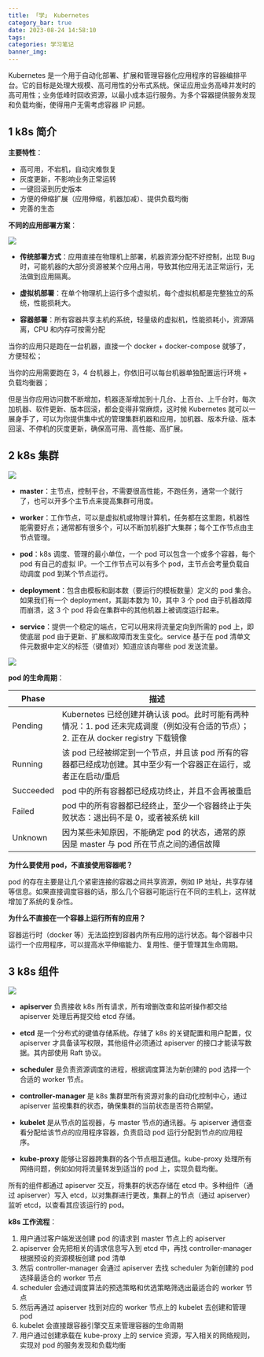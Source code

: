 ```yaml
---
title: 「学」 Kubernetes
category_bar: true
date: 2023-08-24 14:58:10
tags:
categories: 学习笔记
banner_img:
---
```


Kubernetes 是一个用于自动化部署、扩展和管理容器化应用程序的容器编排平台。它的目标是处理大规模、高可用性的分布式系统。保证应用业务高峰并发时的高可用性；业务低峰时回收资源，以最小成本运行服务。为多个容器提供服务发现和负载均衡，使得用户无需考虑容器 IP 问题。

<!--more-->

## 1 k8s 简介

**主要特性**：

* 高可用，不宕机，自动灾难恢复
* 灰度更新，不影响业务正常运转
* 一键回滚到历史版本
* 方便的伸缩扩展（应用伸缩，机器加减）、提供负载均衡
* 完善的生态

**不同的应用部署方案**：

![](1.png)

* **传统部署方式**：应用直接在物理机上部署，机器资源分配不好控制，出现 Bug 时，可能机器的大部分资源被某个应用占用，导致其他应用无法正常运行，无法做到应用隔离。

* **虚拟机部署**：在单个物理机上运行多个虚拟机，每个虚拟机都是完整独立的系统，性能损耗大。

* **容器部署**：所有容器共享主机的系统，轻量级的虚拟机，性能损耗小，资源隔离，CPU 和内存可按需分配

当你的应用只是跑在一台机器，直接一个 docker + docker-compose 就够了，方便轻松；

当你的应用需要跑在 3，4 台机器上，你依旧可以每台机器单独配置运行环境 + 负载均衡器；

但是当你应用访问数不断增加，机器逐渐增加到十几台、上百台、上千台时，每次加机器、软件更新、版本回滚，都会变得非常麻烦，这时候 Kubernetes 就可以一展身手了，可以为你提供集中式的管理集群机器和应用，加机器、版本升级、版本回滚、不停机的灰度更新，确保高可用、高性能、高扩展。

## 2 k8s 集群

![](2.png)

* **master**：主节点，控制平台，不需要很高性能，不跑任务，通常一个就行了，也可以开多个主节点来提高集群可用度。

* **worker**：工作节点，可以是虚拟机或物理计算机，任务都在这里跑，机器性能需要好点；通常都有很多个，可以不断加机器扩大集群；每个工作节点由主节点管理。

* **pod**：k8s 调度、管理的最小单位，一个 pod 可以包含一个或多个容器，每个 pod 有自己的虚拟 IP。一个工作节点可以有多个 pod，主节点会考量负载自动调度 pod 到某个节点运行。

* **deployment**：包含由模板和副本数（要运行的模板数量）定义的 pod 集合。如果我们有一个 deployment，其副本数为 10，其中 3 个 pod 由于机器故障而崩溃，这 3 个 pod 将会在集群中的其他机器上被调度运行起来。

* **service**：提供一个稳定的端点，它可以用来将流量定向到所需的 pod 上，即使底层 pod 由于更新、扩展和故障而发生变化。service 基于在 pod 清单文件元数据中定义的标签（键值对）知道应该向哪些 pod 发送流量。

![](3.png)

**pod 的生命周期**：

| Phase | 描述 |
|-|-|
| Pending | Kubernetes 已经创建并确认该 pod。此时可能有两种情况：1. pod 还未完成调度（例如没有合适的节点）；2. 正在从 docker registry 下载镜像 |
| Running | 该 pod 已经被绑定到一个节点，并且该 pod 所有的容器都已经成功创建。其中至少有一个容器正在运行，或者正在启动/重启 |
| Succeeded | pod 中的所有容器都已经成功终止，并且不会再被重启 |
| Failed | pod 中的所有容器都已经终止，至少一个容器终止于失败状态：退出码不是 0，或者被系统 kill |
| Unknown | 因为某些未知原因，不能确定 pod 的状态，通常的原因是 master 与 pod 所在节点之间的通信故障 |

**为什么要使用 pod，不直接使用容器呢？**

pod 的存在主要是让几个紧密连接的容器之间共享资源，例如 IP 地址，共享存储等信息。如果直接调度容器的话，那么几个容器可能运行在不同的主机上，这样就增加了系统的复杂性。

**为什么不直接在一个容器上运行所有的应用？**

容器运行时（docker 等）无法监控到容器内所有应用的运行状态。每个容器中只运行一个应用程序，可以提高水平伸缩能力、复用性、便于管理其生命周期。

## 3 k8s 组件

![](4.png)

* **apiserver** 负责接收 k8s 所有请求，所有增删改查和监听操作都交给 apiserver 处理后再提交给 etcd 存储。

* **etcd** 是一个分布式的键值存储系统。存储了 k8s 的关键配置和用户配置，仅 apiserver 才具备读写权限，其他组件必须通过 apiserver 的接口才能读写数据。其内部使用 Raft 协议。

* **scheduler** 是负责资源调度的进程，根据调度算法为新创建的 pod 选择一个合适的 worker 节点。

* **controller-manager** 是 k8s 集群里所有资源对象的自动化控制中心，通过 apiserver 监视集群的状态，确保集群的当前状态是否符合期望。

* **kubelet** 是从节点的监视器，与 master 节点的通讯器。与 apiserver 通信查看分配给该节点的应用程序容器，负责启动 pod 运行分配到节点的应用程序。

* **kube-proxy** 能够让容器跨集群的各个节点相互通信。kube-proxy 处理所有网络问题，例如如何将流量转发到适当的 pod 上，实现负载均衡。

所有的组件都通过 apiserver 交互，将集群的状态存储在 etcd 中。多种组件（通过 apiserver）写入 etcd，以对集群进行更改，集群上的节点（通过 apiserver）监听 etcd，以查看其应该运行的 pod。

**k8s 工作流程**：

1. 用户通过客户端发送创建 pod 的请求到 master 节点上的 apiserver
2. apiserver 会先把相关的请求信息写入到 etcd 中，再找 controller-manager 根据预设的资源模板创建 pod 清单
3. 然后 controller-manager 会通过 apiserver 去找 scheduler 为新创建的 pod 选择最适合的 worker 节点
4. scheduler 会通过调度算法的预选策略和优选策略筛选出最适合的 worker 节点
5. 然后再通过 apiserver 找到对应的 worker 节点上的 kubelet 去创建和管理 pod
6. kubelet 会直接跟容器引擎交互来管理容器的生命周期
7. 用户通过创建承载在 kube-proxy 上的 service 资源，写入相关的网络规则，实现对 pod 的服务发现和负载均衡